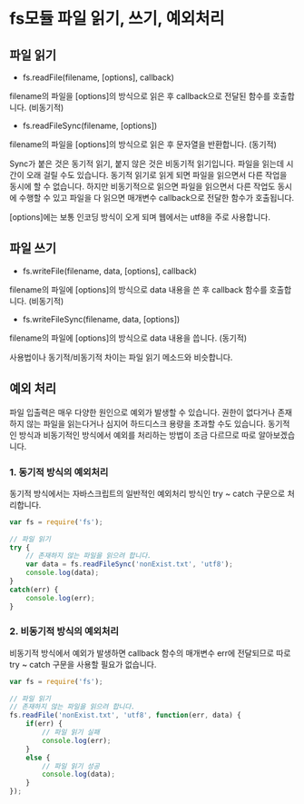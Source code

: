 # fs모듈 파일 읽기, 쓰기, 예외처리
## 파일 읽기
- fs.readFile(filename, [options], callback)

filename의 파일을 [options]의 방식으로 읽은 후 callback으로 전달된 함수를 호출합니다. (비동기적)
- fs.readFileSync(filename, [options])

filename의 파일을 [options]의 방식으로 읽은 후 문자열을 반환합니다. (동기적)

Sync가 붙은 것은 동기적 읽기, 붙지 않은 것은 비동기적 읽기입니다. 파일을 읽는데 시간이 오래 걸릴 수도 있습니다. 동기적 읽기로 읽게 되면 파일을 읽으면서 다른 작업을 동시에 할 수 없습니다. 하지만 비동기적으로 읽으면 파일을 읽으면서 다른 작업도 동시에 수행할 수 있고 파일을 다 읽으면 매개변수 callback으로 전달한 함수가 호출됩니다.

[options]에는 보통 인코딩 방식이 오게 되며 웹에서는 utf8을 주로 사용합니다.

## 파일 쓰기

- fs.writeFile(filename, data, [options], callback)

filename의 파일에 [options]의 방식으로 data 내용을 쓴 후 callback 함수를 호출합니다. (비동기적)

- fs.writeFileSync(filename, data, [options])

filename의 파일에 [options]의 방식으로 data 내용을 씁니다. (동기적)

사용법이나 동기적/비동기적 차이는 파일 읽기 메소드와 비슷합니다.

## 예외 처리
파일 입출력은 매우 다양한 원인으로 예외가 발생할 수 있습니다. 권한이 없다거나 존재하지 않는 파일을 읽는다거나 심지어 하드디스크 용량을 초과할 수도 있습니다. 동기적인 방식과 비동기적인 방식에서 예외를 처리하는 방법이 조금 다르므로 따로 알아보겠습니다.

### 1. 동기적 방식의 예외처리

동기적 방식에서는 자바스크립트의 일반적인 예외처리 방식인 try ~ catch 구문으로 처리합니다.

```js
var fs = require('fs');
 
// 파일 읽기
try {
    // 존재하지 않는 파일을 읽으려 합니다.
    var data = fs.readFileSync('nonExist.txt', 'utf8');
    console.log(data);
}
catch(err) {
    console.log(err);
}
```

### 2. 비동기적 방식의 예외처리

비동기적 방식에서 예외가 발생하면 callback 함수의 매개변수 err에 전달되므로 따로 try ~ catch 구문을 사용할 필요가 없습니다.

```js
var fs = require('fs');
 
// 파일 읽기
// 존재하지 않는 파일을 읽으려 합니다.
fs.readFile('nonExist.txt', 'utf8', function(err, data) {
    if(err) {
        // 파일 읽기 실패
        console.log(err);
    }
    else {
        // 파일 읽기 성공
        console.log(data);
    }
});
```